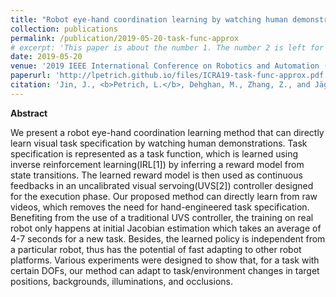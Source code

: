 ```yaml
---
title: "Robot eye-hand coordination learning by watching human demonstrations: a task function approximation approach."
collection: publications
permalink: /publication/2019-05-20-task-func-approx
# excerpt: 'This paper is about the number 1. The number 2 is left for future work.'
date: 2019-05-20
venue: '2019 IEEE International Conference on Robotics and Automation (ICRA)'
paperurl: 'http://lpetrich.github.io/files/ICRA19-task-func-approx.pdf'
citation: 'Jin, J., <b>Petrich, L.</b>, Dehghan, M., Zhang, Z., and Jägersand, M. (2019). &quot;Robot eye-hand coordination learning by watching human demonstrations: a task function approximation approach.&quot; In <i>2019 IEEE International Conference on Robotics and Automation (ICRA)</i>, pp. 6624-6630.'
---
```

<!-- This paper is about the number 1. The number 2 is left for future workssssss -->

<!-- [Download paper here](http://lpetrich.github.io/files/ICRA19-online-learning-hri.pdf)

Dehghan, M., Zhang, Z., Siam, M., Jin, J., **Petrich, L.**, and Jägersand, M. (2019) "Online Object and Task Learning via Human Robot Interaction." <i>In 2019 IEEE International Conference on Robotics and Automation (ICRA)</i>, pp. 2132-2138. -->

**Abstract**

We present a robot eye-hand coordination learning method that can directly learn visual task specification by watching human demonstrations. Task specification is represented as a task function, which is learned using inverse reinforcement learning(IRL[1]) by inferring a reward model from state transitions. The learned reward model is then used as continuous feedbacks in an uncalibrated visual servoing(UVS[2]) controller designed for the execution phase. Our proposed method can directly learn from raw videos, which removes the need for hand-engineered task specification. Benefiting from the use of a traditional UVS controller, the training on real robot only happens at initial Jacobian estimation which takes an average of 4-7 seconds for a new task. Besides, the learned policy is independent from a particular robot, thus has the potential of fast adapting to other robot platforms. Various experiments were designed to show that, for a task with certain DOFs, our method can adapt to task/environment changes in target positions, backgrounds, illuminations, and occlusions. 